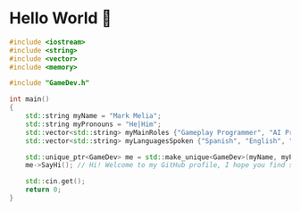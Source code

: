 # Hello World 👋

<!---
/*
class GameDev
{
public:
    GameDev(std::string name,
            std::string pronouns,
            std::vector<std::string> mainRoles,
            std::vector<std::string> languagesSpoken) :
        name(name), pronouns(pronouns), mainRoles(mainRoles), languagesSpoken(languagesSpoken)
    {
    }

    void SayHi()
    {
        std::cout << "Hi! Welcome to my GitHub profile, I hope you find some of my work interesting!" << std::endl;
    }

private:
    std::string name;
    std::string pronouns;
    std::vector<std::string> mainRoles;
    std::vector<std::string> languagesSpoken;
}
*/
-->

```c++
#include <iostream>
#include <string>
#include <vector>
#include <memory>

#include "GameDev.h"

int main()
{
    std::string myName = "Mark Melia";
    std::string myPronouns = "He|Him";
    std::vector<std::string> myMainRoles {"Gameplay Programmer", "AI Programmer", "Game Designer"};
    std::vector<std::string> myLanguagesSpoken {"Spanish", "English", "Catalan", "French"};

    std::unique_ptr<GameDev> me = std::make_unique<GameDev>(myName, myPronouns, myMainRoles, myLanguagesSpoken);
    me->SayHi(); // Hi! Welcome to my GitHub profile, I hope you find some of my work interesting!

    std::cin.get();
    return 0;
}
```
